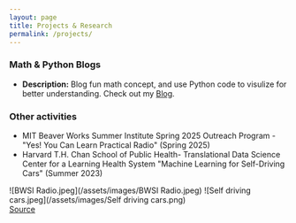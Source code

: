 ```yaml
---
layout: page
title: Projects & Research
permalink: /projects/
---
```


### Math & Python Blogs   
- **Description:** Blog fun math concept, and use Python code to visulize for better understanding.  Check out my [Blog](https://harveyge.github.io/blog/).   

### Other activities  
- MIT Beaver Works Summer Institute Spring 2025 Outreach Program - "Yes! You Can Learn Practical Radio"     (Spring 2025)
- Harvard T.H. Chan School of Public Health- Translational Data Science Center for a Learning Health System "Machine Learning for Self-Driving Cars" (Summer 2023)

![BWSI Radio.jpeg](/assets/images/BWSI Radio.jpeg)
![Self driving cars.jpeg](/assets/images/Self driving cars.png)  
[Source](https://dbmi.hms.harvard.edu/news/data-science-action-self-driving-cars)

